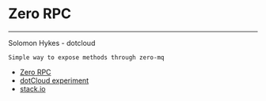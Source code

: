 # Zero RPC

---

Solomon Hykes - dotcloud

	Simple way to expose methods through zero-mq

+	[Zero RPC][zero-rpc]
+	[dotCloud experiment][experiment]
+	[stack.io][]

[zero-rpc]: http://zerorpc.dotcloud.com/
[experiment]: http://js.dotcloud.com/
[stack.io]: https://github.com/dotcloud/stack.io